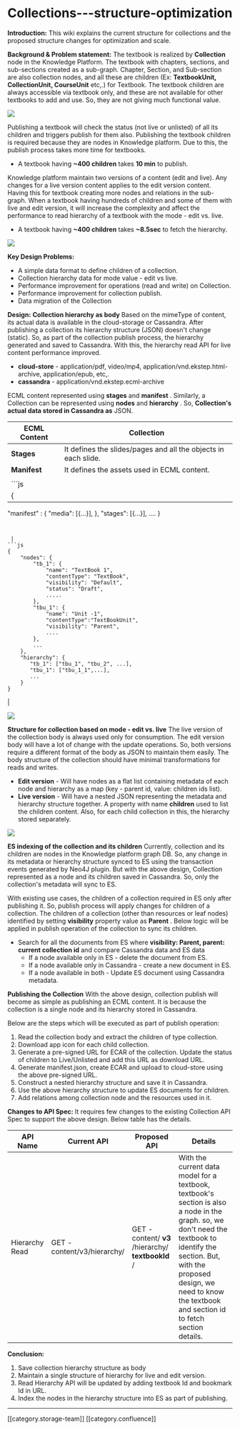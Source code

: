 # Collections---structure-optimization

**Introduction:** This wiki explains the current structure for collections and the proposed structure changes for optimization and scale.

**Background & Problem statement:** The textbook is realized by **Collection** node in the Knowledge Platform. The textbook with chapters, sections, and sub-sections created as a sub-graph. Chapter, Section, and Sub-section are also collection nodes, and all these are children (Ex:  **TextbookUnit, CollectionUnit, CourseUnit** etc,.) for Textbook. The textbook children are always accessible via textbook only, and these are not available for other textbooks to add and use. So, they are not giving much functional value.

![](<../../../../.gitbook/assets/textbook - structure - 1.png>)

Publishing a textbook will check the status (not live or unlisted) of all its children and triggers publish for them also. Publishing the textbook children is required because they are nodes in Knowledge platform. Due to this, the publish process takes more time for textbooks.

* A textbook having **\~400 children** takes  **10 min** to publish.

Knowledge platform maintain two versions of a content (edit and live). Any changes for a live version content applies to the edit version content. Having this for textbook creating more nodes and relations in the sub-graph. When a textbook having hundreds of children and some of them with live and edit version, it will increase the complexity and affect the performance to read hierarchy of a textbook with the mode - edit vs. live.

* A textbook having **\~400 children** takes  **\~8.5sec** to fetch the hierarchy.

![](<../../../../.gitbook/assets/textbook - structure - 2.png>)

**Key Design Problems:**

* A simple data format to define children of a collection.
* Collection hierarchy data for mode value - edit vs live.
* Performance improvement for operations (read and write) on Collection.
* Performance improvement for collection publish.
* Data migration of the Collection

**Design:** **Collection hierarchy as body** Based on the mimeType of content, its actual data is available in the cloud-storage or Cassandra. After publishing a collection its hierarchy structure (JSON) doesn't change (static). So, as part of the collection publish process, the hierarchy generated and saved to Cassandra. With this, the hierarchy read API for live content performance improved.

* **cloud-store** - application/pdf, video/mp4, application/vnd.ekstep.html-archive, application/epub, etc,.
* **cassandra** - application/vnd.ekstep.ecml-archive

ECML content represented using **stages** and **manifest** . Similarly, a Collection can be represented using **nodes** and **hierarchy** . So, **Collection's actual data stored in Cassandra as** JSON.

| ECML Content | Collection                                                     |
| ------------ | -------------------------------------------------------------- |
| **Stages**   | It defines the slides/pages and all the objects in each slide. |
| **Manifest** | It defines the assets used in ECML content.                    |
|              |                                                                |
| \`\`\`js     |                                                                |
| {            |                                                                |

"manifest" : { "media": \[{...}], }, "stages": \[{...}], .... }

````


 | 
```js
{
    "nodes": {
        "tb_1": {
            "name": "TextBook 1",
            "contentType": "TextBook",
            "visibility": "Default",
            "status": "Draft",
            .....
        },
        "tbu_1": {
            "name": "Unit -1",
            "contentType":"TextBookUnit",
            "visibility": "Parent",
            ....
        },
        ...
    },
    "hierarchy": {
       "tb_1": ["tbu_1", "tbu_2", ...],
       "tbu_1": ["tbu_1_1",...],
       ...
    }
}
````

|

![](<../../../../.gitbook/assets/collection - current vs new.png>)

**Structure for collection based on mode - edit vs. live** The live version of the collection body is always used only for consumption. The edit version body will have a lot of change with the update operations. So, both versions require a different format of the body as JSON to maintain them easily. The body structure of the collection should have minimal transformations for reads and writes.

* **Edit version** - Will have nodes as a flat list containing metadata of each node and hierarchy as a map (key - parent id, value: children ids list).
* **Live version** - Will have a nested JSON representing the metadata and hierarchy structure together. A property with name **children** used to list the children content. Also, for each child collection in this, the hierarchy stored separately.

![](<../../../../.gitbook/assets/textbook - redefine - data model.png>)

**ES indexing of the collection and its children** Currently, collection and its children are nodes in the Knowledge platform graph DB. So, any change in its metadata or hierarchy structure synced to ES using the transaction events generated by Neo4J plugin. But with the above design, Collection represented as a node and its children saved in Cassandra. So, only the collection's metadata will sync to ES.

With existing use cases, the children of a collection required in ES only after publishing it. So, publish process will apply changes for children of a collection. The children of a collection (other than resources or leaf nodes) identified by setting **visibility** property value as **Parent** . Below logic will be applied in publish operation of the collection to sync its children.

* Search for all the documents from ES where **visibility: Parent, parent: current collection id** and compare Cassandra data and ES data
  * If a node available only in ES - delete the document from ES.
  * If a node available only in Cassandra - create a new document in ES.
  * If a node available in both - Update ES document using Cassandra metadata.

**Publishing the Collection** With the above design, collection publish will become as simple as publishing an ECML content. It is because the collection is a single node and its hierarchy stored in Cassandra.

Below are the steps which will be executed as part of publish operation:

1. Read the collection body and extract the children of type collection.
2. Download app icon for each child collection.
3. Generate a pre-signed URL for ECAR of the collection. Update the status of children to Live/Unlisted and add this URL as download URL.
4. Generate manifest.json, create ECAR and upload to cloud-store using the above pre-signed URL.
5. Construct a nested hierarchy structure and save it in Cassandra.
6. Use the above hierarchy structure to update ES documents for children.
7. Add relations among collection node and the resources used in it.

**Changes to API Spec:** It requires few changes to the existing Collection API Spec to support the above design. Below table has the details.

| API Name       | Current API                 | Proposed API                                       | Details                                                                                                                                                                                                                                                  |
| -------------- | --------------------------- | -------------------------------------------------- | -------------------------------------------------------------------------------------------------------------------------------------------------------------------------------------------------------------------------------------------------------- |
| Hierarchy Read | GET - content/v3/hierarchy/ | GET - content/ **v3** /hierarchy/ **textbookId** / | With the current data model for a textbook, textbook's section is also a node in the graph. so, we don't need the textbook to identify the section. But, with the proposed design, we need to know the textbook and section id to fetch section details. |

**Conclusion:**

1. Save collection hierarchy structure as body
2. Maintain a single structure of hierarchy for live and edit version.
3. Read Hierarchy API will be updated by adding textbook Id and bookmark Id in URL.
4. Index the nodes in the hierarchy structure into ES as part of publishing.

***

\[\[category.storage-team]] \[\[category.confluence]]
